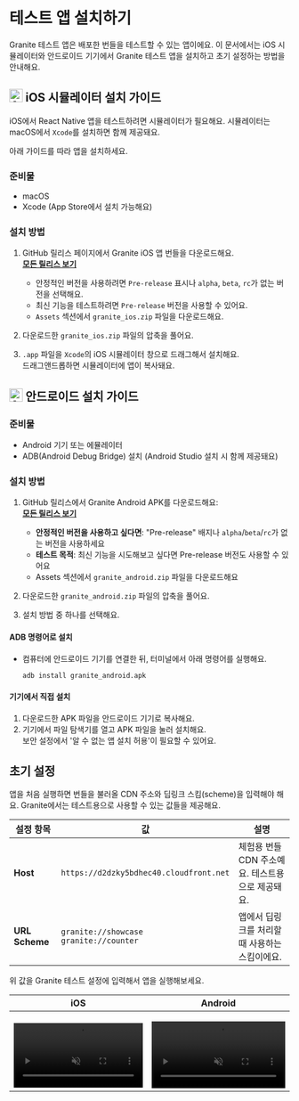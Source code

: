 # 테스트 앱 설치하기

Granite 테스트 앱은 배포한 번들을 테스트할 수 있는 앱이에요. 이 문서에서는 iOS 시뮬레이터와 안드로이드 기기에서 Granite 테스트 앱을 설치하고 초기 설정하는 방법을 안내해요.

## <span style="display:inline-flex; align-items:center; gap:5px;"><img src="/icons/apple.svg" alt="Apple iOS" width="24" height="24" style="margin-top:-4px"> iOS 시뮬레이터 설치 가이드 </span>

iOS에서 React Native 앱을 테스트하려면 시뮬레이터가 필요해요. 시뮬레이터는 macOS에서 `Xcode`를 설치하면 함께 제공돼요.

아래 가이드를 따라 앱을 설치하세요.

### 준비물

- macOS
- Xcode (App Store에서 설치 가능해요)

### 설치 방법

1. GitHub 릴리스 페이지에서 Granite iOS 앱 번들을 다운로드해요.  
   **[모든 릴리스 보기](https://github.com/toss/granite/releases)**

   - 안정적인 버전을 사용하려면 `Pre-release` 표시나 `alpha`, `beta`, `rc`가 없는 버전을 선택해요.
   - 최신 기능을 테스트하려면 `Pre-release` 버전을 사용할 수 있어요.
   - `Assets` 섹션에서 `granite_ios.zip` 파일을 다운로드해요.

2. 다운로드한 `granite_ios.zip` 파일의 압축을 풀어요.

3. `.app` 파일을 `Xcode`의 iOS 시뮬레이터 창으로 드래그해서 설치해요.  
   드래그앤드롭하면 시뮬레이터에 앱이 복사돼요.

## <span style="display:inline-flex; align-items:center; gap:5px;"><img src="/icons/android.svg" alt="Android" width="24" height="24" style="margin-top:-2px"> 안드로이드 설치 가이드 </span>

### 준비물

- Android 기기 또는 에뮬레이터
- ADB(Android Debug Bridge) 설치 (Android Studio 설치 시 함께 제공돼요)

### 설치 방법

1. GitHub 릴리스에서 Granite Android APK를 다운로드해요:  
   **[모든 릴리스 보기](https://github.com/toss/granite/releases)**
   
   - **안정적인 버전을 사용하고 싶다면**: "Pre-release" 배지나 `alpha`/`beta`/`rc`가 없는 버전을 사용하세요
   - **테스트 목적**: 최신 기능을 시도해보고 싶다면 Pre-release 버전도 사용할 수 있어요
   - Assets 섹션에서 `granite_android.zip` 파일을 다운로드해요

2. 다운로드한 `granite_android.zip` 파일의 압축을 풀어요.

3. 설치 방법 중 하나를 선택해요.

#### ADB 명령어로 설치

- 컴퓨터에 안드로이드 기기를 연결한 뒤, 터미널에서 아래 명령어를 실행해요.
  ```bash
  adb install granite_android.apk
  ```

#### 기기에서 직접 설치

1. 다운로드한 APK 파일을 안드로이드 기기로 복사해요.
2. 기기에서 파일 탐색기를 열고 APK 파일을 눌러 설치해요.  
   보안 설정에서 '알 수 없는 앱 설치 허용'이 필요할 수 있어요.

## 초기 설정

앱을 처음 실행하면 번들을 불러올 CDN 주소와 딥링크 스킴(scheme)을 입력해야 해요. Granite에서는 테스트용으로 사용할 수 있는 값들을 제공해요.

| 설정 항목      | 값                                            | 설명                                             |
| -------------- | --------------------------------------------- | ------------------------------------------------ |
| **Host**       | `https://d2dzky5bdhec40.cloudfront.net`       | 체험용 번들 CDN 주소예요. 테스트용으로 제공돼요. |
| **URL Scheme** | `granite://showcase` <br> `granite://counter` | 앱에서 딥링크를 처리할 때 사용하는 스킴이에요.   |

위 값을 Granite 테스트 설정에 입력해서 앱을 실행해보세요.

| iOS                                                                                                                                                                                                            | Android                                                                                                                                                                                                            |
| -------------------------------------------------------------------------------------------------------------------------------------------------------------------------------------------------------------- | ------------------------------------------------------------------------------------------------------------------------------------------------------------------------------------------------------------------ |
| <video autoplay loop muted style="max-width:400px; width:100%; height:auto; margin-top:1rem;"> <source src="/videos/ios_showcase.mp4" type="video/mp4" /> 브라우저가 비디오 태그를 지원하지 않습니다. </video> | <video autoplay loop muted style="max-width:400px; width:100%; height:auto; margin-top:1rem;"> <source src="/videos/android_showcase.mov" type="video/mp4" /> 브라우저가 비디오 태그를 지원하지 않습니다. </video> |